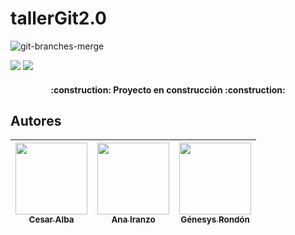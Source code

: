 # tallerGit2.0

![git-branches-merge](https://user-images.githubusercontent.com/113280433/212651057-f08bc197-d309-4e88-8a91-2e0bc2f60e15.png)
   <p align="left">
   <img src="https://img.shields.io/badge/STATUS-EN%20DESAROLLO-green">  <img src="https://img.shields.io/github/stars/JJmartinc?style=socia">
   </p>

<h4 align="center">
:construction: Proyecto en construcción :construction:
</h4>


## Autores

| [<img src="https://avatars.githubusercontent.com/u/118730154?v=4" width=115><br><sub>Cesar Alba</sub>](https://github.com/Cesario87) |  [<img src="https://avatars.githubusercontent.com/u/106691439?v=4" width=115><br><sub>Ana Iranzo</sub>](https://github.com/AnaIranzo) |  [<img src="https://avatars.githubusercontent.com/u/106594858?v=4" width=115><br><sub>Génesys Rondón</sub>](https://github.com/ZeberMVP) |
| :---: | :---: | :---: |
